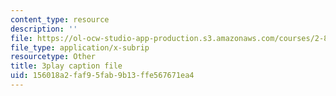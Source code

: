 ```yaml
---
content_type: resource
description: ''
file: https://ol-ocw-studio-app-production.s3.amazonaws.com/courses/2-830j-control-of-manufacturing-processes-sma-6303-spring-2008/156018a2faf95fab9b13ffe567671ea4_TvrU_6NYBFs.vtt
file_type: application/x-subrip
resourcetype: Other
title: 3play caption file
uid: 156018a2-faf9-5fab-9b13-ffe567671ea4
---
```

